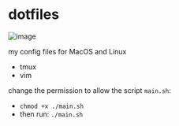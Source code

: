 # dotfiles

![image](https://github.com/duongital/dotfiles/assets/5635533/076826f4-0699-4d69-98c9-083e2ec21cd3)

my config files for MacOS and Linux

- tmux
- vim

change the permission to allow the script `main.sh`:

- `chmod +x ./main.sh`
- then run: `./main.sh`

